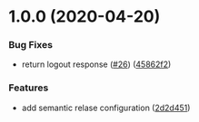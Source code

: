 # 1.0.0 (2020-04-20)


### Bug Fixes

* return logout response ([#26](https://github.com/AdrianInsua/neo4j-service/issues/26)) ([45862f2](https://github.com/AdrianInsua/neo4j-service/commit/45862f29110f94f0153be4220118dd71bb4dbd52))


### Features

* add semantic relase configuration ([2d2d451](https://github.com/AdrianInsua/neo4j-service/commit/2d2d451e00b5d3e08cb7589f406f1e5c36fc1e62))
